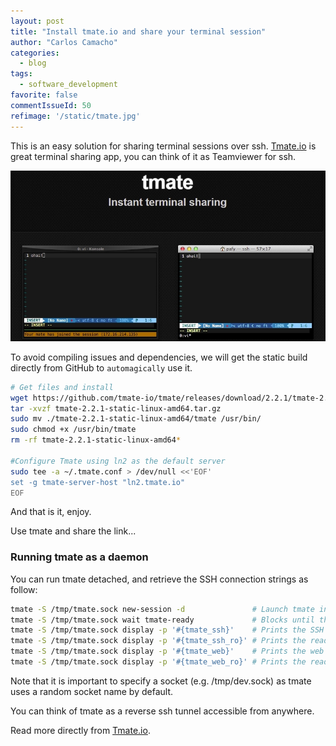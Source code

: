 ```yaml
---
layout: post
title: "Install tmate.io and share your terminal session"
author: "Carlos Camacho"
categories:
  - blog
tags:
  - software_development
favorite: false
commentIssueId: 50
refimage: '/static/tmate.jpg'
---
```


This is an easy solution for sharing terminal sessions over ssh.
[Tmate.io](https://tmate.io) is great terminal sharing app,
you can think of it as Teamviewer for ssh.

![](/static/tmate.jpg)

To avoid compiling issues and dependencies, we will get the
static build directly from GitHub to `automagically` use it.

```bash
# Get files and install
wget https://github.com/tmate-io/tmate/releases/download/2.2.1/tmate-2.2.1-static-linux-amd64.tar.gz
tar -xvzf tmate-2.2.1-static-linux-amd64.tar.gz
sudo mv ./tmate-2.2.1-static-linux-amd64/tmate /usr/bin/
sudo chmod +x /usr/bin/tmate
rm -rf tmate-2.2.1-static-linux-amd64*

#Configure Tmate using ln2 as the default server
sudo tee -a ~/.tmate.conf > /dev/null <<'EOF'
set -g tmate-server-host "ln2.tmate.io"
EOF
```

And that is it, enjoy.

Use tmate and share the link...

### Running tmate as a daemon

You can run tmate detached, and retrieve
the SSH connection strings as follow:

```bash
tmate -S /tmp/tmate.sock new-session -d               # Launch tmate in a detached state
tmate -S /tmp/tmate.sock wait tmate-ready             # Blocks until the SSH connection is established
tmate -S /tmp/tmate.sock display -p '#{tmate_ssh}'    # Prints the SSH connection string
tmate -S /tmp/tmate.sock display -p '#{tmate_ssh_ro}' # Prints the read-only SSH connection string
tmate -S /tmp/tmate.sock display -p '#{tmate_web}'    # Prints the web connection string
tmate -S /tmp/tmate.sock display -p '#{tmate_web_ro}' # Prints the read-only web connection string
```

Note that it is important to specify a socket
(e.g. /tmp/dev.sock) as tmate uses a random
socket name by default.

You can think of tmate as a reverse ssh tunnel
accessible from anywhere.


Read more directly from [Tmate.io](https://tmate.io/).
